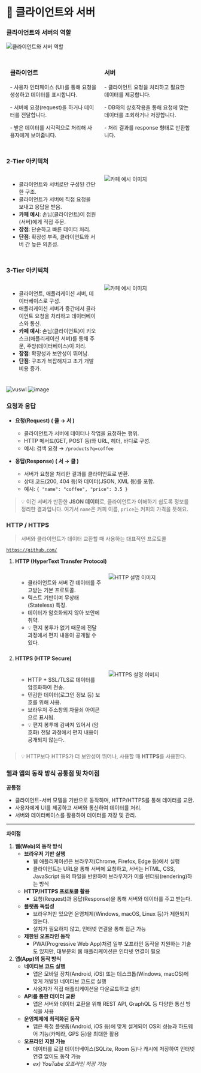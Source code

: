 # 🌊 클라이언트와 서버 
###  클라이언트와 서버의 역할 

![클라이언트와 서버 역할](https://velog.velcdn.com/images/hyeminililo/post/caf933f3-ae79-43ee-ae0a-c7ea9f917f9a/image.png)

<div style="display: flex; justify-content: space-between;">
  <div style="flex: 1; padding: 10px;">
    <h3>클라이언트</h3>
    <p>- 사용자 인터페이스 (UI)를 통해 요청을 생성하고 데이터를 표시합니다.</p>
    <p>- 서버에 요청(request)을 하거나 데이터를 전달합니다.</p>
    <p>- 받은 데이터를 시각적으로 처리해 사용자에게 보여줍니다.</p>
  </div>
  <div style="flex: 1; padding: 10px;">
    <h3>서버</h3>
    <p>- 클라이언트 요청을 처리하고 필요한 데이터를 제공합니다.</p>
    <p>- DB와의 상호작용을 통해 요청에 맞는 데이터를 조회하거나 저장합니다.</p>
    <p>- 처리 결과를 response 형태로 반환합니다.</p>
  </div>
</div>

### 2-Tier 아키텍처

<div style="display: flex; justify-content: space-between;">
  <div style="flex: 1; padding: 10px;">
    <ul>
      <li>클라이언트와 서버로만 구성된 간단한 구조.</li>
      <li>클라이언트가 서버에 직접 요청을 보내고 응답을 받음.</li>
      <li><b>카페 예시</b>: 손님(클라이언트)이 점원(서버)에게 직접 주문.</li>
      <li><b>장점</b>: 단순하고 빠른 데이터 처리.</li>
      <li><b>단점</b>: 확장성 부족, 클라이언트와 서버 간 높은 의존성.</li>
    </ul>
  </div>
  <div style="flex: 1; padding: 10px;">
    <img src="https://velog.velcdn.com/images/hyeminililo/post/dd0612b9-a4b9-4247-9bb6-17e18434b103/image.png" alt="카페 예시 이미지" />
  </div>
</div>

### 3-Tier 아키텍처

<div style="display: flex; justify-content: space-between;">
  <div style="flex: 1; padding: 10px;">
    <ul>
      <li>클라이언트, 애플리케이션 서버, 데이터베이스로 구성.</li>
      <li>애플리케이션 서버가 중간에서 클라이언트 요청을 처리하고 데이터베이스와 통신.</li>
      <li><b>카페 예시</b>: 손님(클라이언트)이 키오스크(애플리케이션 서버)를 통해 주문, 주방(데이터베이스)이 처리.</li>
      <li><b>장점</b>: 확장성과 보안성이 뛰어남.</li>
      <li><b>단점</b>: 구조가 복잡해지고 초기 개발 비용 증가.</li>
    </ul>
  </div>
  <div style="flex: 1; padding: 10px;">
    <img src="https://velog.velcdn.com/images/hyeminililo/post/c91cb1eb-2701-45cf-9487-b3346be4833b/image.png" alt="카페 예시 이미지" />
  </div>
</div>

![vuswl](https://github.com/user-attachments/assets/e467be08-8c86-4a24-872b-304c8e5b78ce)
![image](https://github.com/user-attachments/assets/62bb5912-9cb4-49e6-9712-34e7b19b702a)

### 요청과 응답

- **요청(Request) ( 클 → 서 )**
  - 클라이언트가 서버에 데이터나 작업을 요청하는 행위.
  - HTTP 메서드(GET, POST 등)와 URL, 헤더, 바디로 구성.
  - 예시: 검색 요청 → `/products?q=coffee`

- **응답(Response) ( 서 → 클 )**
  - 서버가 요청을 처리한 결과를 클라이언트로 반환.
  - 상태 코드(200, 404 등)와 데이터(JSON, XML 등)를 포함.
  - 예시: `{ "name": "coffee", "price": 3.5 }`

> 💡 이건 서버가 반환한 **JSON 데이터**로, 클라이언트가 이해하기 쉽도록 정보를 정리한 결과입니다. 여기서 `name`은 커피 이름, `price`는 커피의 가격을 뜻해요.

### **HTTP / HTTPS**

> 서버와 클라이언트가 데이터 교환할 때 사용하는 대표적인 프로토콜

[`https://github.com/`](https://github.com/)

1. **HTTP (HyperText Transfer Protocol)**

   <div style="display: flex; justify-content: space-between;">
     <div style="flex: 1; padding: 10px;">
       <ul>
         <li>클라이언트와 서버 간 데이터를 주고받는 기본 프로토콜.</li>
         <li>텍스트 기반이며 무상태(Stateless) 특징.</li>
         <li>데이터가 암호화되지 않아 보안에 취약.</li>
         <li>💡 편지 봉투가 없기 때문에 전달 과정에서 편지 내용이 공개될 수 있다.</li>
       </ul>
     </div>
     <div style="flex: 1; padding: 10px;">
       <img src="https://prod-files-secure.s3.us-west-2.amazonaws.com/122f623e-3ace-4006-ab8a-01f447e00c2e/478a7987-ce43-47d9-a525-2efe85a21ba7/image.png" alt="HTTP 설명 이미지" />
     </div>
   </div>

2. **HTTPS (HTTP Secure)**

   <div style="display: flex; justify-content: space-between;">
     <div style="flex: 1; padding: 10px;">
       <ul>
         <li>HTTP + SSL/TLS로 데이터를 암호화하여 전송.</li>
         <li>민감한 데이터(로그인 정보 등) 보호를 위해 사용.</li>
         <li>브라우저 주소창의 자물쇠 아이콘으로 표시됨.</li>
         <li>💡 편지 봉투에 감싸져 있어서 (암호화) 전달 과정에서 편지 내용이 공개되지 않는다.</li>
       </ul>
     </div>
     <div style="flex: 1; padding: 10px;">
       <img src="https://velog.velcdn.com/images/hyeminililo/post/40877f34-d548-47a9-9bcf-ad23f16f17c9/image.png" alt="HTTPS 설명 이미지" />
     </div>
   </div>

> 💡 HTTP보다 HTTPS가 더 보안성이 뛰어나, 사용할 때 **HTTPS**를 사용한다.

### 웹과 앱의 동작 방식 공통점 및 차이점

**공통점**

- 클라이언트-서버 모델을 기반으로 동작하며, HTTP/HTTPS를 통해 데이터를 교환.
- 사용자에게 UI를 제공하고 서버와 통신하여 데이터를 처리.
- 서버와 데이터베이스를 활용하여 데이터를 저장 및 관리.

---

**차이점** 

1. **웹(Web)의 동작 방식** 
    - **브라우저 기반 실행**
        - 웹 애플리케이션은 브라우저(Chrome, Firefox, Edge 등)에서 실행
        - 클라이언트는 URL을 통해 서버에 요청하고, 서버는 HTML, CSS, JavaScript 등의 파일을 반환하여 브라우저가 이를 렌더링(rendering)하는 방식
    - **HTTP/HTTPS 프로토콜 활용**
        - 요청(Request)과 응답(Response)을 통해 서버와 데이터를 주고 받는다.
    - **플랫폼 독립성**
        - 브라우저만 있으면 운영체제(Windows, macOS, Linux 등)가 제한되지 않는다.
        - 설치가 필요하지 않고, 인터넷 연결을 통해 접근 가능
    - **제한된 오프라인 동작**
        - PWA(Progressive Web App)처럼 일부 오프라인 동작을 지원하는 기술도 있지만, 대부분의 웹 애플리케이션은 인터넷 연결이 필요
2. **앱(App)의 동작 방식**
    - **네이티브 코드 실행**
        - 앱은 모바일 장치(Android, iOS) 또는 데스크톱(Windows, macOS)에 맞게 개발된 네이티브 코드로 실행
        - 사용자가 직접 애플리케이션을 다운로드하고 설치
    - **API를 통한 데이터 교환**
        - 앱은 서버와 데이터 교환을 위해 REST API, GraphQL 등 다양한 통신 방식을 사용
    - **운영체제에 최적화된 동작**
        - 앱은 특정 플랫폼(Android, iOS 등)에 맞게 설계되어 OS의 성능과 하드웨어 기능(카메라, GPS 등)을 최대한 활용
    - **오프라인 지원 가능**
        - 데이터를 로컬 데이터베이스(SQLite, Room 등)나 캐시에 저장하여 인터넷 연결 없이도 동작 가능
        - *ex) YouTube 오프라인 저장 기능*
